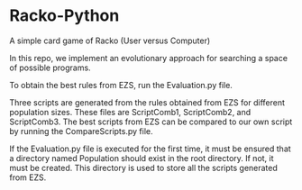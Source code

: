 # Racko-Python
A simple card game of Racko (User versus Computer)

In this repo, we implement an evolutionary approach for searching a space of possible programs.

To obtain the best rules from EZS, run the Evaluation.py file.

Three scripts are generated from the rules obtained from EZS for different population sizes. These files are ScriptComb1, ScriptComb2, and ScriptComb3.
The best scripts from EZS can be compared to our own script by running the CompareScripts.py file.


If the Evaluation.py file is executed for the first time, it must be ensured that a directory named Population should exist in the root directory. If not, it must be created. This directory is used to store all the scripts generated from EZS.

